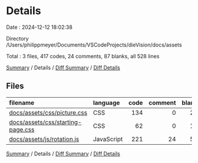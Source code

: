 # Details

Date : 2024-12-12 18:02:38

Directory /Users/philippmeyer/Documents/VSCodeProjects/dieVision/docs/assets

Total : 3 files,  417 codes, 24 comments, 87 blanks, all 528 lines

[Summary](results.md) / Details / [Diff Summary](diff.md) / [Diff Details](diff-details.md)

## Files
| filename | language | code | comment | blank | total |
| :--- | :--- | ---: | ---: | ---: | ---: |
| [docs/assets/css/picture.css](/docs/assets/css/picture.css) | CSS | 134 | 0 | 27 | 161 |
| [docs/assets/css/starting-page.css](/docs/assets/css/starting-page.css) | CSS | 62 | 0 | 10 | 72 |
| [docs/assets/js/rotation.js](/docs/assets/js/rotation.js) | JavaScript | 221 | 24 | 50 | 295 |

[Summary](results.md) / Details / [Diff Summary](diff.md) / [Diff Details](diff-details.md)